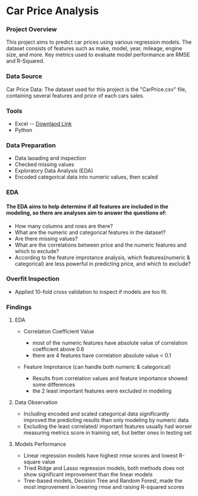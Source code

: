 # Car Price Analysis

### Project Overview

This project aims to predict car prices using various regression models. The dataset consists of features such as make, model, year, mileage, engine size, and more. Key metrics used to evaluate model performance are RMSE and R-Squared.

### Data Source

Car Price Data: The dataset used for this project is the "CarPrice.csv" file, containing several features and price of each cars sales.

### Tools

- Excel -- [Downlaod Link](https://www.kaggle.com/datasets/hellbuoy/car-price-prediction/data?select=CarPrice_Assignment.csv)
- Python

### Data Preparation

- Data laoading and inspection
- Checked missing values
- Exploratory Data Analysis (EDA)
- Encoded categorical data into numeric values, then scaled

### EDA

#### The EDA aims to help determine if all features are included in the modeling, so there are analyses aim to answer the questions of:
- How many columns and rows are there?
- What are the numeric and categorical features in the dataset?
- Are there missing values?
- What are the correlations between price and the numeric features and which to exclude?
- According to the feature improtance analysis, which features(numeric & categorical) are less powerful in predicting price, and which to exclude?

### Overfit Inspection 

- Applied 10-fold cross validation to inspect if models are too fit.


### Findings

1. EDA
   - Correlation Coefficient Value
     - most of the numeric features have absolute value of correlation coefficient above 0.6
     - there are 4 features have correlation absolute value < 0.1

   - Feature Improtance (can handle both numeric & categorical)
     - Results from correlation values and feature importance showed some differences
     - the 2 least important features were excluded in modeling
       
4. Data Observation
   - Including encoded and scaled categorical data significantly improved the predicting results than only modeling by numeric data
   - Excluding the least correlated/ important features usually had worser measuring metrics score in training set, but better ones in testing set
     
5. Models Performance
   - Linear regression models have highest rmse scores and lowest R-square value
   - Tried Ridge and Lasso regression models, both methods does not show significant improvement than the linear models
   - Tree-based models, Decision Tree and Random Forest, made the most improvement in lowering rmse and raising R-squared scores
     
